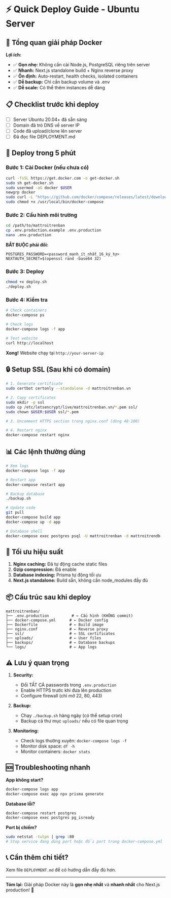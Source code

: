 # ⚡ Quick Deploy Guide - Ubuntu Server

## 🎯 Tổng quan giải pháp Docker

**Lợi ích:**
- ✅ **Gọn nhẹ:** Không cần cài Node.js, PostgreSQL riêng trên server
- ✅ **Nhanh:** Next.js standalone build + Nginx reverse proxy
- ✅ **Ổn định:** Auto-restart, health checks, isolated containers
- ✅ **Dễ backup:** Chỉ cần backup volume và .env
- ✅ **Dễ scale:** Có thể thêm instances dễ dàng

## 📋 Checklist trước khi deploy

- [ ] Server Ubuntu 20.04+ đã sẵn sàng
- [ ] Domain đã trỏ DNS về server IP
- [ ] Code đã upload/clone lên server
- [ ] Đã đọc file DEPLOYMENT.md

## 🚀 Deploy trong 5 phút

### Bước 1: Cài Docker (nếu chưa có)

```bash
curl -fsSL https://get.docker.com -o get-docker.sh
sudo sh get-docker.sh
sudo usermod -aG docker $USER
newgrp docker
sudo curl -L "https://github.com/docker/compose/releases/latest/download/docker-compose-$(uname -s)-$(uname -m)" -o /usr/local/bin/docker-compose
sudo chmod +x /usr/local/bin/docker-compose
```

### Bước 2: Cấu hình môi trường

```bash
cd /path/to/mattroitrenban
cp .env.production.example .env.production
nano .env.production
```

**BẮT BUỘC phải đổi:**
```env
POSTGRES_PASSWORD=<password_mạnh_ít_nhất_16_ký_tự>
NEXTAUTH_SECRET=$(openssl rand -base64 32)
```

### Bước 3: Deploy

```bash
chmod +x deploy.sh
./deploy.sh
```

### Bước 4: Kiểm tra

```bash
# Check containers
docker-compose ps

# Check logs
docker-compose logs -f app

# Test website
curl http://localhost
```

**Xong!** Website chạy tại `http://your-server-ip`

## 🔒 Setup SSL (Sau khi có domain)

```bash
# 1. Generate certificate
sudo certbot certonly --standalone -d mattroitrenban.vn

# 2. Copy certificates
sudo mkdir -p ssl
sudo cp /etc/letsencrypt/live/mattroitrenban.vn/*.pem ssl/
sudo chown $USER:$USER ssl/*.pem

# 3. Uncomment HTTPS section trong nginx.conf (dòng 48-100)

# 4. Restart nginx
docker-compose restart nginx
```

## 📊 Các lệnh thường dùng

```bash
# Xem logs
docker-compose logs -f app

# Restart app
docker-compose restart app

# Backup database
./backup.sh

# Update code
git pull
docker-compose build app
docker-compose up -d app

# Database shell
docker-compose exec postgres psql -U mattroitrenban -d mattroitrendb
```

## 🔧 Tối ưu hiệu suất

1. **Nginx caching:** Đã tự động cache static files
2. **Gzip compression:** Đã enable
3. **Database indexing:** Prisma tự động tối ưu
4. **Next.js standalone:** Build sẵn, không cần node_modules đầy đủ

## 📦 Cấu trúc sau khi deploy

```
mattroitrenban/
├── .env.production          # ← Cấu hình (KHÔNG commit)
├── docker-compose.yml      # ← Docker config
├── Dockerfile              # ← Build image
├── nginx.conf              # ← Reverse proxy
├── ssl/                    # ← SSL certificates
├── uploads/                # ← User files
├── backups/                # ← Database backups
└── logs/                   # ← App logs
```

## ⚠️ Lưu ý quan trọng

1. **Security:**
   - Đổi TẤT CẢ passwords trong `.env.production`
   - Enable HTTPS trước khi đưa lên production
   - Configure firewall (chỉ mở 22, 80, 443)

2. **Backup:**
   - Chạy `./backup.sh` hàng ngày (có thể setup cron)
   - Backup cả thư mục `uploads/` nếu có file quan trọng

3. **Monitoring:**
   - Check logs thường xuyên: `docker-compose logs -f`
   - Monitor disk space: `df -h`
   - Monitor containers: `docker stats`

## 🆘 Troubleshooting nhanh

**App không start?**
```bash
docker-compose logs app
docker-compose exec app npx prisma generate
```

**Database lỗi?**
```bash
docker-compose restart postgres
docker-compose exec postgres pg_isready
```

**Port bị chiếm?**
```bash
sudo netstat -tulpn | grep :80
# Stop service đang dùng port hoặc đổi port trong docker-compose.yml
```

## 📞 Cần thêm chi tiết?

Xem file `DEPLOYMENT.md` để có hướng dẫn đầy đủ hơn.

---

**Tóm lại:** Giải pháp Docker này là **gọn nhẹ nhất** và **nhanh nhất** cho Next.js production! 🚀

